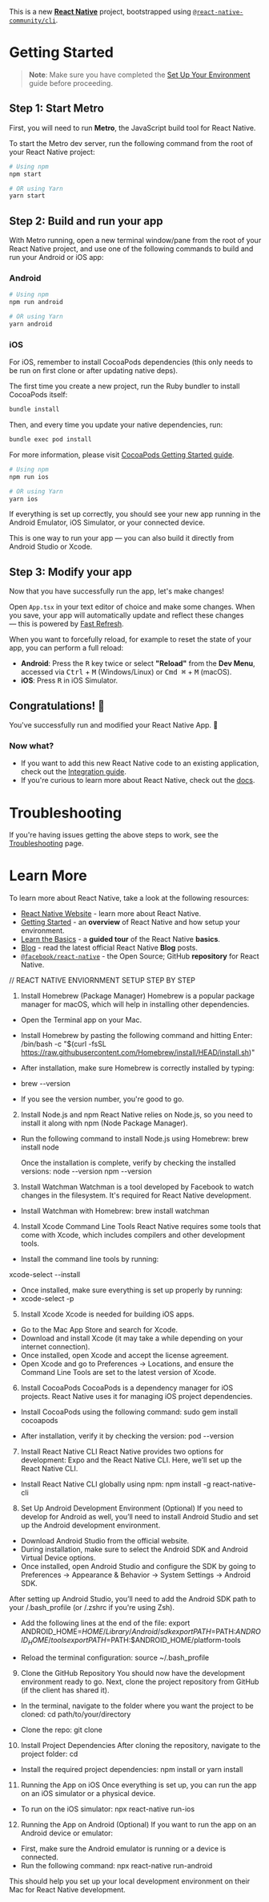 This is a new [**React Native**](https://reactnative.dev) project, bootstrapped using [`@react-native-community/cli`](https://github.com/react-native-community/cli).

# Getting Started

> **Note**: Make sure you have completed the [Set Up Your Environment](https://reactnative.dev/docs/set-up-your-environment) guide before proceeding.

## Step 1: Start Metro

First, you will need to run **Metro**, the JavaScript build tool for React Native.

To start the Metro dev server, run the following command from the root of your React Native project:

```sh
# Using npm
npm start

# OR using Yarn
yarn start
```

## Step 2: Build and run your app

With Metro running, open a new terminal window/pane from the root of your React Native project, and use one of the following commands to build and run your Android or iOS app:

### Android

```sh
# Using npm
npm run android

# OR using Yarn
yarn android
```

### iOS

For iOS, remember to install CocoaPods dependencies (this only needs to be run on first clone or after updating native deps).

The first time you create a new project, run the Ruby bundler to install CocoaPods itself:

```sh
bundle install
```

Then, and every time you update your native dependencies, run:

```sh
bundle exec pod install
```

For more information, please visit [CocoaPods Getting Started guide](https://guides.cocoapods.org/using/getting-started.html).

```sh
# Using npm
npm run ios

# OR using Yarn
yarn ios
```

If everything is set up correctly, you should see your new app running in the Android Emulator, iOS Simulator, or your connected device.

This is one way to run your app — you can also build it directly from Android Studio or Xcode.

## Step 3: Modify your app

Now that you have successfully run the app, let's make changes!

Open `App.tsx` in your text editor of choice and make some changes. When you save, your app will automatically update and reflect these changes — this is powered by [Fast Refresh](https://reactnative.dev/docs/fast-refresh).

When you want to forcefully reload, for example to reset the state of your app, you can perform a full reload:

- **Android**: Press the <kbd>R</kbd> key twice or select **"Reload"** from the **Dev Menu**, accessed via <kbd>Ctrl</kbd> + <kbd>M</kbd> (Windows/Linux) or <kbd>Cmd ⌘</kbd> + <kbd>M</kbd> (macOS).
- **iOS**: Press <kbd>R</kbd> in iOS Simulator.

## Congratulations! :tada:

You've successfully run and modified your React Native App. :partying_face:

### Now what?

- If you want to add this new React Native code to an existing application, check out the [Integration guide](https://reactnative.dev/docs/integration-with-existing-apps).
- If you're curious to learn more about React Native, check out the [docs](https://reactnative.dev/docs/getting-started).

# Troubleshooting

If you're having issues getting the above steps to work, see the [Troubleshooting](https://reactnative.dev/docs/troubleshooting) page.

# Learn More

To learn more about React Native, take a look at the following resources:

- [React Native Website](https://reactnative.dev) - learn more about React Native.
- [Getting Started](https://reactnative.dev/docs/environment-setup) - an **overview** of React Native and how setup your environment.
- [Learn the Basics](https://reactnative.dev/docs/getting-started) - a **guided tour** of the React Native **basics**.
- [Blog](https://reactnative.dev/blog) - read the latest official React Native **Blog** posts.
- [`@facebook/react-native`](https://github.com/facebook/react-native) - the Open Source; GitHub **repository** for React Native.







// REACT NATIVE ENVIORNMENT SETUP STEP BY STEP

1. Install Homebrew (Package Manager)
Homebrew is a popular package manager for macOS, which will help in installing other dependencies.
* Open the Terminal app on your Mac.
* Install Homebrew by pasting the following command and hitting Enter:
/bin/bash -c "$(curl -fsSL https://raw.githubusercontent.com/Homebrew/install/HEAD/install.sh)"


* After installation, make sure Homebrew is correctly installed by typing:
* brew --version
* If you see the version number, you're good to go. 


2. Install Node.js and npm
React Native relies on Node.js, so you need to install it along with npm (Node Package Manager).
* Run the following command to install Node.js using Homebrew:
 brew install node

   Once the installation is complete, verify by checking the installed versions:
node --version
npm --version




3. Install Watchman
Watchman is a tool developed by Facebook to watch changes in the filesystem. It's required for React Native development.
* Install Watchman with Homebrew:
brew install watchman




4. Install Xcode Command Line Tools
React Native requires some tools that come with Xcode, which includes compilers and other development tools.
* Install the command line tools by running:

xcode-select --install

* Once installed, make sure everything is set up properly by running:
* xcode-select -p


5. Install Xcode
Xcode is needed for building iOS apps.
* Go to the Mac App Store and search for Xcode.
* Download and install Xcode (it may take a while depending on your internet connection).
* Once installed, open Xcode and accept the license agreement.
* Open Xcode and go to Preferences → Locations, and ensure the Command Line Tools are set to the latest version of Xcode.



6. Install CocoaPods
CocoaPods is a dependency manager for iOS projects. React Native uses it for managing iOS project dependencies.
* Install CocoaPods using the following command:
sudo gem install cocoapods


* After installation, verify it by checking the version:
pod --version



7. Install React Native CLI
React Native provides two options for development: Expo and the React Native CLI. Here, we’ll set up the React Native CLI.
* Install React Native CLI globally using npm:
npm install -g react-native-cli


8. Set Up Android Development Environment (Optional)
If you need to develop for Android as well, you’ll need to install Android Studio and set up the Android development environment.
* Download Android Studio from the official website.
* During installation, make sure to select the Android SDK and Android Virtual Device options.
* Once installed, open Android Studio and configure the SDK by going to Preferences → Appearance & Behavior → System Settings → Android SDK.


After setting up Android Studio, you’ll need to add the Android SDK path to your /.bash_profile (or /.zshrc if you're using Zsh).
* Add the following lines at the end of the file:
export ANDROID_HOME=$HOME/Library/Android/sdk
export PATH=$PATH:$ANDROID_HOME/tools
export PATH=$PATH:$ANDROID_HOME/platform-tools


* Reload the terminal configuration:
source ~/.bash_profile



9. Clone the GitHub Repository
You should now have the development environment ready to go. Next, clone the project repository from GitHub (if the client has shared it).
* In the terminal, navigate to the folder where you want the project to be cloned:
cd path/to/your/directory


* Clone the repo:
git clone <repository-url>



10. Install Project Dependencies
After cloning the repository, navigate to the project folder:
cd <project-folder>

* Install the required project dependencies:
npm install or yarn install


11. Running the App on iOS
Once everything is set up, you can run the app on an iOS simulator or a physical device.
* To run on the iOS simulator:
npx react-native run-ios


12. Running the App on Android (Optional)
If you want to run the app on an Android device or emulator:
* First, make sure the Android emulator is running or a device is connected.
* Run the following command:
npx react-native run-android


This should help you set up your local development environment on their Mac for React Native development.

